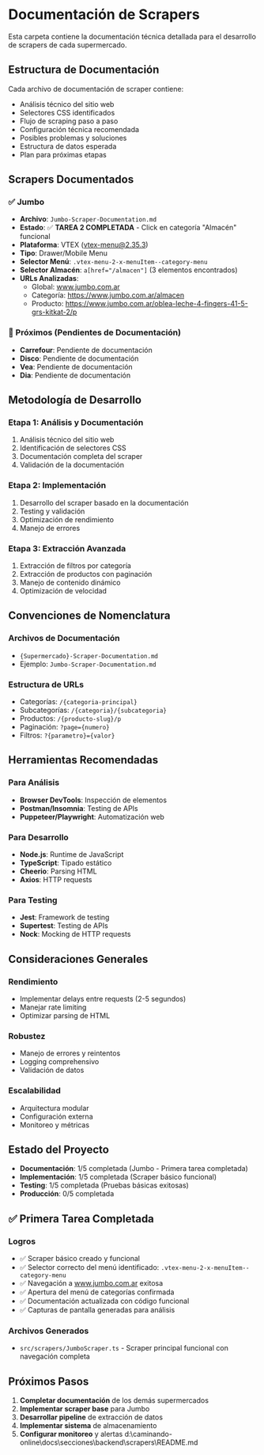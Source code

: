 # Documentación de Scrapers

Esta carpeta contiene la documentación técnica detallada para el desarrollo de scrapers de cada supermercado.

## Estructura de Documentación

Cada archivo de documentación de scraper contiene:
- Análisis técnico del sitio web
- Selectores CSS identificados
- Flujo de scraping paso a paso
- Configuración técnica recomendada
- Posibles problemas y soluciones
- Estructura de datos esperada
- Plan para próximas etapas

## Scrapers Documentados

### ✅ Jumbo
- **Archivo**: `Jumbo-Scraper-Documentation.md`
- **Estado**: ✅ **TAREA 2 COMPLETADA** - Click en categoría "Almacén" funcional
- **Plataforma**: VTEX (vtex-menu@2.35.3)
- **Tipo**: Drawer/Mobile Menu
- **Selector Menú**: `.vtex-menu-2-x-menuItem--category-menu`
- **Selector Almacén**: `a[href="/almacen"]` (3 elementos encontrados)
- **URLs Analizadas**:
  - Global: www.jumbo.com.ar
  - Categoría: https://www.jumbo.com.ar/almacen
  - Producto: https://www.jumbo.com.ar/oblea-leche-4-fingers-41-5-grs-kitkat-2/p

### 🔄 Próximos (Pendientes de Documentación)
- **Carrefour**: Pendiente de documentación
- **Disco**: Pendiente de documentación
- **Vea**: Pendiente de documentación
- **Dia**: Pendiente de documentación

## Metodología de Desarrollo

### Etapa 1: Análisis y Documentación
1. Análisis técnico del sitio web
2. Identificación de selectores CSS
3. Documentación completa del scraper
4. Validación de la documentación

### Etapa 2: Implementación
1. Desarrollo del scraper basado en la documentación
2. Testing y validación
3. Optimización de rendimiento
4. Manejo de errores

### Etapa 3: Extracción Avanzada
1. Extracción de filtros por categoría
2. Extracción de productos con paginación
3. Manejo de contenido dinámico
4. Optimización de velocidad

## Convenciones de Nomenclatura

### Archivos de Documentación
- `{Supermercado}-Scraper-Documentation.md`
- Ejemplo: `Jumbo-Scraper-Documentation.md`

### Estructura de URLs
- Categorías: `/{categoria-principal}`
- Subcategorías: `/{categoria}/{subcategoria}`
- Productos: `/{producto-slug}/p`
- Paginación: `?page={numero}`
- Filtros: `?{parametro}={valor}`

## Herramientas Recomendadas

### Para Análisis
- **Browser DevTools**: Inspección de elementos
- **Postman/Insomnia**: Testing de APIs
- **Puppeteer/Playwright**: Automatización web

### Para Desarrollo
- **Node.js**: Runtime de JavaScript
- **TypeScript**: Tipado estático
- **Cheerio**: Parsing HTML
- **Axios**: HTTP requests

### Para Testing
- **Jest**: Framework de testing
- **Supertest**: Testing de APIs
- **Nock**: Mocking de HTTP requests

## Consideraciones Generales

### Rendimiento
- Implementar delays entre requests (2-5 segundos)
- Manejar rate limiting
- Optimizar parsing de HTML

### Robustez
- Manejo de errores y reintentos
- Logging comprehensivo
- Validación de datos

### Escalabilidad
- Arquitectura modular
- Configuración externa
- Monitoreo y métricas

## Estado del Proyecto

- **Documentación**: 1/5 completada (Jumbo - Primera tarea completada)
- **Implementación**: 1/5 completada (Scraper básico funcional)
- **Testing**: 1/5 completada (Pruebas básicas exitosas)
- **Producción**: 0/5 completada

## ✅ Primera Tarea Completada

### Logros
- ✅ Scraper básico creado y funcional
- ✅ Selector correcto del menú identificado: `.vtex-menu-2-x-menuItem--category-menu`
- ✅ Navegación a www.jumbo.com.ar exitosa
- ✅ Apertura del menú de categorías confirmada
- ✅ Documentación actualizada con código funcional
- ✅ Capturas de pantalla generadas para análisis

### Archivos Generados
- `src/scrapers/JumboScraper.ts` - Scraper principal funcional con navegación completa

## Próximos Pasos

1. **Completar documentación** de los demás supermercados
2. **Implementar scraper base** para Jumbo
3. **Desarrollar pipeline** de extracción de datos
4. **Implementar sistema** de almacenamiento
5. **Configurar monitoreo** y alertas</content>
<parameter name="filePath">d:\caminando-online\docs\secciones\backend\scrapers\README.md
